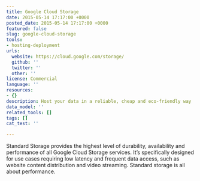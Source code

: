 ```yaml
---
title: Google Cloud Storage
date: 2015-05-14 17:17:00 +0000
posted_date: 2015-05-14 17:17:00 +0000
featured: false
slug: google-cloud-storage
tools:
- hosting-deployment
urls:
  website: https://cloud.google.com/storage/
  github: ''
  twitter: ''
  other: ''
license: Commercial
language: ''
resources:
- {}
description: Host your data in a reliable, cheap and eco-friendly way
data_model: ''
related_tools: []
tags: []
cat_test: ''

---
```

Standard Storage provides the highest level of durability, availability and performance of all Google Cloud Storage services. It’s specifically designed for use cases requiring low latency and frequent data access, such as website content distribution and video streaming. Standard storage is all about performance.





